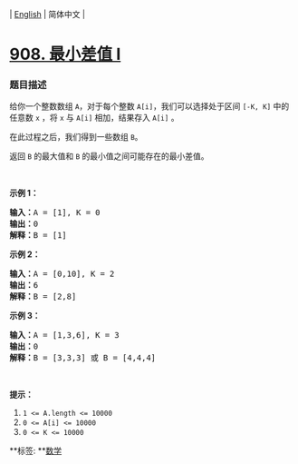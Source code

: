| [English](README_EN.md) | 简体中文 |

# [908. 最小差值 I](https://leetcode-cn.com/problems/smallest-range-i)
 ### 题目描述
<p>给你一个整数数组 <code>A</code>，对于每个整数 <code>A[i]</code>，我们可以选择处于区间 <code>[-K, K]</code> 中的任意数 <code>x</code> ，将&nbsp;<code>x</code> 与 <code>A[i]</code> 相加，结果存入 <code>A[i]</code> 。</p>

<p>在此过程之后，我们得到一些数组&nbsp;<code>B</code>。</p>

<p>返回 <code>B</code>&nbsp;的最大值和 <code>B</code>&nbsp;的最小值之间可能存在的最小差值。</p>

<p>&nbsp;</p>

<ol>
</ol>

<p><strong>示例 1：</strong></p>

<pre><strong>输入：</strong>A = [1], K = 0
<strong>输出：</strong>0
<strong>解释：</strong>B = [1]
</pre>

<p><strong>示例 2：</strong></p>

<pre><strong>输入：</strong>A = [0,10], K = 2
<strong>输出：</strong>6
<strong>解释：</strong>B = [2,8]
</pre>

<p><strong>示例 3：</strong></p>

<pre><strong>输入：</strong>A = [1,3,6], K = 3
<strong>输出：</strong>0
<strong>解释：</strong>B = [3,3,3] 或 B = [4,4,4]
</pre>

<p>&nbsp;</p>

<p><strong>提示：</strong></p>

<ol>
	<li><code>1 &lt;= A.length &lt;= 10000</code></li>
	<li><code>0 &lt;= A[i] &lt;= 10000</code></li>
	<li><code>0 &lt;= K &lt;= 10000</code></li>
</ol>

**标签:	**[数学](https://leetcode-cn.com/tag/math) 